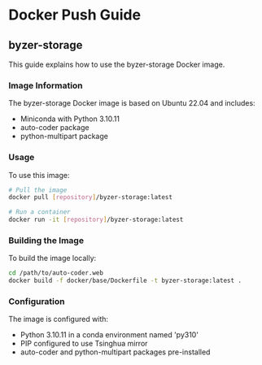 # Docker Push Guide

## byzer-storage

This guide explains how to use the byzer-storage Docker image.

### Image Information

The byzer-storage Docker image is based on Ubuntu 22.04 and includes:
- Miniconda with Python 3.10.11
- auto-coder package
- python-multipart package

### Usage

To use this image:

```bash
# Pull the image
docker pull [repository]/byzer-storage:latest

# Run a container
docker run -it [repository]/byzer-storage:latest
```

### Building the Image

To build the image locally:

```bash
cd /path/to/auto-coder.web
docker build -f docker/base/Dockerfile -t byzer-storage:latest .
```

### Configuration

The image is configured with:
- Python 3.10.11 in a conda environment named 'py310'
- PIP configured to use Tsinghua mirror
- auto-coder and python-multipart packages pre-installed